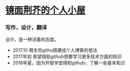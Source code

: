 # [镜面荆芥的个人小屋](https://shuiyibuyi.github.io/) 
          
### **写作，设计，翻译**            
设计，是一种活着的态度。                  
                             
- 2017.10  萌生将githu搭建成个人博客的想法        
- 2017年初  希望借助github想要学习更多技术方面的知识                       
- 2016年夏，因为开智学堂得知github，了解一些基本知识    



